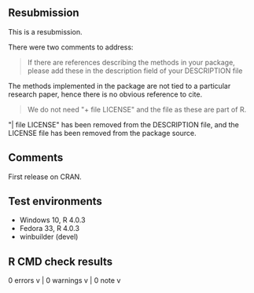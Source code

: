 ## Resubmission
This is a resubmission.

There were two comments to address:

> If there are references describing the methods in your package, please
add these in the description field of your DESCRIPTION file

The methods implemented in the package are not tied to a particular research 
paper, hence there is no obvious reference to cite. 

> We do not need "+ file LICENSE" and the file as these are part of R.

"| file LICENSE" has been removed from the DESCRIPTION file, and the LICENSE 
file has been removed from the package source.

## Comments

First release on CRAN.

## Test environments
* Windows 10, R 4.0.3
* Fedora 33, R 4.0.3
* winbuilder (devel)

## R CMD check results

0 errors v | 0 warnings v | 0 note v

